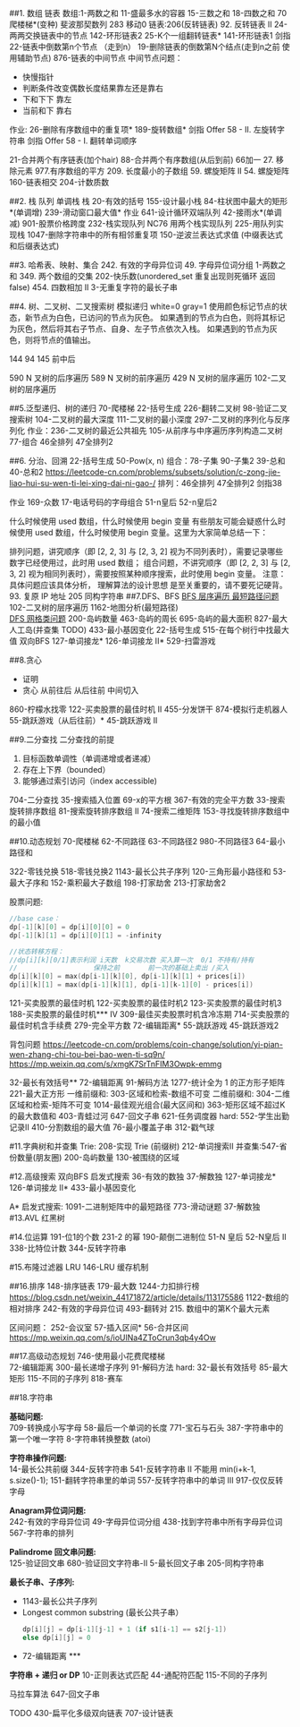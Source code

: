 ##1. 数组 链表
数组:1-两数之和 11-盛最多水的容器 15-三数之和  18-四数之和    70爬楼梯*(变种) 斐波那契数列 283 移动0 
链表:206(反转链表)  92. 反转链表 II  24-两两交换链表中的节点 142-环形链表2  25-K个一组翻转链表* 141-环形链表1 
剑指22-链表中倒数第n个节点 （走到n）  19-删除链表的倒数第N个结点(走到n之前 使用辅助节点)    876-链表的中间节点
中间节点问题：
* 快慢指针
* 判断条件改变偶数长度结果靠左还是靠右
* 下和下下 靠左
* 当前和下 靠右     

作业: 26-删除有序数组中的重复项* 189-旋转数组*  剑指 Offer 58 - II. 左旋转字符串
剑指 Offer 58 - I. 翻转单词顺序

21-合并两个有序链表(加个hair) 88-合并两个有序数组(从后到前) 
66加一   27. 移除元素 977.有序数组的平方  209. 长度最小的子数组 59. 螺旋矩阵 II 54. 螺旋矩阵
160-链表相交 204-计数质数
 
##2. 栈 队列
单调栈
栈 20-有效的括号 155-设计最小栈 84-柱状图中最大的矩形*(单调增)  239-滑动窗口最大值*
作业 641-设计循环双端队列   42-接雨水*(单调减)    901-股票价格跨度
232-栈实现队列 NC76 用两个栈实现队列 225-用队列实现栈 1047-删除字符串中的所有相邻重复项
150-逆波兰表达式求值  (中缀表达式和后缀表达式)

##3. 哈希表、映射、集合
242. 有效的字母异位词 49. 字母异位词分组 1-两数之和
349. 两个数组的交集  202-快乐数(unordered_set  重复出现则死循环 返回false)
454. 四数相加 II  3-无重复字符的最长子串

##4. 树、二叉树、二叉搜索树
模拟递归   white=0 gray=1
使用颜色标记节点的状态，新节点为白色，已访问的节点为灰色。
如果遇到的节点为白色，则将其标记为灰色，然后将其右子节点、自身、左子节点依次入栈。
如果遇到的节点为灰色，则将节点的值输出。  

144  94 145 前中后

590 N 叉树的后序遍历 589 N 叉树的前序遍历 429 N 叉树的层序遍历
102-二叉树的层序遍历

##5.泛型递归、树的递归
70-爬楼梯 22-括号生成 226-翻转二叉树 98-验证二叉搜索树 104-二叉树的最大深度 111-二叉树的最小深度 297-二叉树的序列化与反序列化
作业：236-二叉树的最近公共祖先 105-从前序与中序遍历序列构造二叉树  77-组合 46全排列 47全排列2

##6. 分治、回溯
22-括号生成 50-Pow(x, n) 
组合：78-子集 90-子集2     39-总和 40-总和2 
https://leetcode-cn.com/problems/subsets/solution/c-zong-jie-liao-hui-su-wen-ti-lei-xing-dai-ni-gao-/
排列：46全排列 47全排列2 剑指38

作业 169-众数 17-电话号码的字母组合 51-n皇后  52-n皇后2

什么时候使用 used 数组，什么时候使用 begin 变量
有些朋友可能会疑惑什么时候使用 used 数组，什么时候使用 begin 变量。这里为大家简单总结一下：

排列问题，讲究顺序（即 [2, 2, 3] 与 [2, 3, 2] 视为不同列表时），需要记录哪些数字已经使用过，此时用 used 数组；
组合问题，不讲究顺序（即 [2, 2, 3] 与 [2, 3, 2] 视为相同列表时），需要按照某种顺序搜索，此时使用 begin 变量。
注意：具体问题应该具体分析， 理解算法的设计思想 是至关重要的，请不要死记硬背。
93. 复原 IP 地址
205 同构字符串
##7.DFS、BFS
[BFS 层序遍历 最短路径问题](https://leetcode-cn.com/problems/binary-tree-level-order-traversal/solution/bfs-de-shi-yong-chang-jing-zong-jie-ceng-xu-bian-l/)   
102-二叉树的层序遍历 1162-地图分析(最短路径)   
[DFS 网格类问题](https://leetcode-cn.com/problems/number-of-islands/solution/dao-yu-lei-wen-ti-de-tong-yong-jie-fa-dfs-bian-li-/)
200-岛屿数量 463-岛屿的周长 695-岛屿的最大面积 827-最大人工岛(并查集 TODO)
433-最小基因变化 22-括号生成 515-在每个树行中找最大值
双向BFS
127-单词接龙*  126-单词接龙 II*   529-扫雷游戏


##8.贪心
- 证明 
- 贪心 从前往后 从后往前 中间切入

860-柠檬水找零 122-买卖股票的最佳时机 II 455-分发饼干
874-模拟行走机器人  55-跳跃游戏（从后往前）* 45-跳跃游戏 II

##9.二分查找
二分查找的前提
1. 目标函数单调性（单调递增或者递减）
2. 存在上下界（bounded）
3. 能够通过索引访问（index accessible)

704-二分查找 35-搜索插入位置
69-x的平方根  367-有效的完全平方数
33-搜索旋转排序数组  81-搜索旋转排序数组 II  74-搜索二维矩阵  153-寻找旋转排序数组中的最小值

##10.动态规划
70-爬楼梯
62-不同路径  63-不同路径2  980-不同路径3 64-最小路径和

322-零钱兑换 518-零钱兑换2
1143-最长公共子序列 120-三角形最小路径和 
53-最大子序和 152-乘积最大子数组
198-打家劫舍 213-打家劫舍2

股票问题:
```c++   
//base case：
dp[-1][k][0] = dp[i][0][0] = 0
dp[-1][k][1] = dp[i][0][1] = -infinity

//状态转移方程：
//dp[i][k][0/1]表示利润 i天数  k交易次数 买入算一次  0/1 不持有/持有
//                   保持之前       前一次的基础上卖出 /买入
dp[i][k][0] = max(dp[i-1][k][0], dp[i-1][k][1] + prices[i])
dp[i][k][1] = max(dp[i-1][k][1], dp[i-1][k-1][0] - prices[i])
```   
121-买卖股票的最佳时机 122-买卖股票的最佳时机2 123-买卖股票的最佳时机3 188-买卖股票的最佳时机*** IV
309-最佳买卖股票时机含冷冻期  714-买卖股票的最佳时机含手续费
279-完全平方数 72-编辑距离* 55-跳跃游戏 45-跳跃游戏2

背包问题
https://leetcode-cn.com/problems/coin-change/solution/yi-pian-wen-zhang-chi-tou-bei-bao-wen-ti-sq9n/
https://mp.weixin.qq.com/s/xmgK7SrTnFIM3Owpk-emmg

32-最长有效括号** 72-编辑距离 91-解码方法
1277-统计全为 1 的正方形子矩阵    221-最大正方形
一维前缀和: 303-区域和检索-数组不可变
二维前缀和: 304-二维区域和检索-矩阵不可变  1014-最佳观光组合(最大区间和)   363-矩形区域不超过K的最大数值和
403-青蛙过河   647-回文子串 621-任务调度器
hard:  552-学生出勤记录II   410-分割数组的最大值     76-最小覆盖子串 312-戳气球

#11.字典树和并查集
Trie:   208-实现 Trie (前缀树)   212-单词搜索II
并查集:547-省份数量(朋友圈) 200-岛屿数量 130-被围绕的区域

#12.高级搜索
双向BFS   启发式搜索
36-有效的数独  37-解数独
127-单词接龙*  126-单词接龙 II*   433-最小基因变化

A* 启发式搜索:
1091-二进制矩阵中的最短路径  773-滑动谜题 37-解数独
#13.AVL 红黑树

#14.位运算
191-位1的个数  231-2 的幂   190-颠倒二进制位 51-N 皇后 52-N皇后 II
338-比特位计数 344-反转字符串

#15.布隆过滤器  LRU
146-LRU 缓存机制

##16.排序
148-排序链表  179-最大数 
1244-力扣排行榜   https://blog.csdn.net/weixin_44171872/article/details/113175586
1122-数组的相对排序 242-有效的字母异位词       493-翻转对
215. 数组中的第K个最大元素

区间问题：
252-会议室   57-插入区间*  56-合并区间
https://mp.weixin.qq.com/s/ioUlNa4ZToCrun3qb4y4Ow

##17.高级动态规划
746-使用最小花费爬楼梯  
72-编辑距离
300-最长递增子序列 91-解码方法 
hard: 32-最长有效括号 85-最大矩形 115-不同的子序列 818-赛车


##18.字符串

**基础问题:**   
709-转换成小写字母  58-最后一个单词的长度 771-宝石与石头 387-字符串中的第一个唯一字符 8-字符串转换整数 (atoi)

**字符串操作问题:**   
14-最长公共前缀  344-反转字符串  541-反转字符串 II  不能用 min(i+k-1, s.size()-1); 
151-翻转字符串里的单词  557-反转字符串中的单词 III
917-仅仅反转字母

**Anagram异位词问题:**   
242-有效的字母异位词  49-字母异位词分组  438-找到字符串中所有字母异位词 567-字符串的排列

**Palindrome 回文串问题:**   
125-验证回文串  680-验证回文字符串-Ⅱ  5-最长回文子串 205-同构字符串

**最长子串、子序列:**  
- 1143-最长公共子序列   
- Longest common substring (最长公共子串）   
    ```c++
    dp[i][j] = dp[i-1][j-1] + 1 (if s1[i-1] == s2[j-1])   
    else dp[i][j] = 0   
    ```
- 72-编辑距离 ***

**字符串 + 递归 or DP**
10-正则表达式匹配   44-通配符匹配 115-不同的子序列

马拉车算法
647-回文子串


TODO
430-扁平化多级双向链表 707-设计链表
